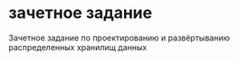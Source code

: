 # зачетное задание
Зачетное задание по проектированию и развёртыванию распределенных хранилищ данных 
